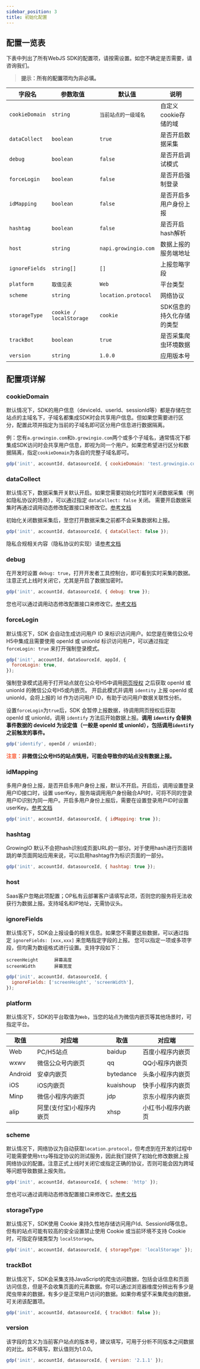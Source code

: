 ```yaml
---
sidebar_position: 3
title: 初始化配置
---
```


## 配置一览表

下表中列出了所有WebJS SDK的配置项，请按需设置。如您不确定是否需要，请咨询我们。

> <b>提示：所有的配置项均为非必填。</b>

| **字段名**      | **参数取值**             | **默认值**            | **说明**                 |
|----------------|-------------------------|----------------------|-------------------------|
| `cookieDomain` | `string`                | `当前站点的一级域名`    | 自定义cookie存储的域      |
| `dataCollect`  | `boolean`               | `true`               | 是否开启数据采集          |
| `debug`        | `boolean`               | `false`              | 是否开启调试模式          |
| `forceLogin`   | `boolean`               | `false`              | 是否开启强制登录          |
| `idMapping`    | `boolean`               | `false`              | 是否开启多用户身份上报    |
| `hashtag`      | `boolean`               | `false`              | 是否开启hash解析          |
| `host`         | `string`                | `napi.growingio.com` | 数据上报的服务端地址      |
| `ignoreFields` | `string[]`              | `[]`                 | 上报忽略字段              |
| `platform`     | `取值见表`               | `Web`                | 平台类型                  |
| `scheme`       | `string`                | `location.protocol`  | 网络协议                  |
| `storageType`  | `cookie / localStorage` | `cookie`             | SDK信息的持久化存储的类型 |
| `trackBot`     | `boolean`               | `true`               | 是否采集爬虫环境数据       |
| `version`      | `string`                | `1.0.0`              | 应用版本号                |

## 配置项详解

### cookieDomain

默认情况下，SDK的用户信息（deviceId、userId、sessionId等）都是存储在您站点的主域名下，子域名都集成SDK时会共享用户信息。但如果您需要进行区分，配置此项并指定为当前的子域名即可区分用户信息进行数据隔离。

例：您有`a.growingio.com`和`b.growingio.com`两个或多个子域名，通常情况下都集成SDK访问时会共享用户信息，即视为同一个用户。如果您希望进行区分和数据隔离，指定`cookieDomain`为各自的完整子域名即可。

```js
gdp('init', accountId, datasourceId, { cookieDomain: 'test.growingio.com' });
```

### dataCollect

默认情况下，数据采集开关默认开启。如果您需要初始化时暂时关闭数据采集（例如隐私协议的场景），可以通过指定 `dataCollect: false` 关闭。
需要开启数据采集时再通过调用动态修改配置接口来修改它。[参考文档](/docs/webjs/3.8/commonlyApi#2开启关闭数据采集datacollect)

初始化关闭数据采集后，至您打开数据采集之前都不会采集数据和上报。

```js
gdp('init', accountId, datasourceId, { dataCollect: false });
```

隐私合规相关内容（隐私协议的实现）请[参考文档](/docs/compliance/webCompliance#合规步骤)

### debug

在开发时设置 `debug: true`，打开开发者工具控制台，即可看到实时采集的数据。注意正式上线时关闭它，尤其是开启了数据加密时。

```js
gdp('init', accountId, datasourceId, { debug: true });
```

您也可以通过调用动态修改配置接口来修改它。[参考文档](/docs/webjs/3.8/commonlyApi#3开启关闭调试模式debug)

### forceLogin

默认情况下，SDK 会自动生成访问用户 ID 来标识访问用户。如您是在微信公众号H5中集成且需要使用 openId 或 unionId 标识访问用户，可以通过指定 `forceLogin: true` 来打开强制登录模式。

```js
gdp('init', accountId, dataSourceId, appId, {
  forceLogin: true,
});
```

强制登录模式适用于打开站点就在公众号H5中调用[网页授权](https://developers.weixin.qq.com/doc/offiaccount/OA_Web_Apps/Wechat_webpage_authorization.html) 之后获取 openId 或 unionId 的微信公众号H5或内嵌页。 开启此模式并调用 `identity` 上报 openId 或 unionId，会将上报的 Id 作为访问用户 ID，有助于访问用户数据关联性分析。

设置`forceLogin`为`true`后，SDK 会暂停上报数据，待调用网页授权后获取 openId 或 unionId，调用 `identify` 方法后开始数据上报。**调用 `identify` 会替换事件数据的 deviceId 为设定值（一般是 openId 或 unionId），包括调用`identify`之前触发的事件。**

```js
gdp('identify', openId / unionId);
```

**<font color="#FC5F3A">注意：</font>非微信公众号H5的站点慎用，可能会导致你的站点没有数据上报。**

### idMapping

多用户身份上报，是否开启多用户身份上报，默认不开启。开启后，调用设置登录用户ID接口时，设置 userKey，服务端调用用户身份融合API时，可将不同的登录用户ID识别为同一用户。开启多用户身份上报后，需要在设置登录用户ID时设置userKey。[参考文档](/docs/webjs/3.8/commonlyApi#2设置登录用户idsetuserid)

```js
gdp('init', accountId, datasourceId, { idMapping: true });
```

### hashtag

GrowingIO 默认不会把hash识别成页面URL的一部分。对于使用hash进行页面转跳的单页面网站应用来说，可以启用hashtag作为标识页面的一部分。

```js
gdp('init', accountId, datasourceId, { hashtag: true });
```

### host

Saas客户忽略此项配置；OP私有云部署客户请填写此项，否则您的服务将无法收获行为数据上报。支持域名和IP地址，无需协议头。

### ignoreFields

默认情况下，SDK会上报设备的相关信息。如果您不需要这些数据，可以通过指定 `ignoreFields: [xxx,xxx]` 来忽略指定字段的上报。
您可以指定一项或多项字段，但均需为数组格式进行设置。支持字段如下：

```text
screenHeight      屏幕高度
screenWidth       屏幕宽度
```

```js
gdp('init', accountId, datasourceId, {
  ignoreFields: ['screenHeight', 'screenWidth'],
});
```

### platform

默认情况下，SDK的平台取值为`Web`，当您的站点为微信内嵌页等其他场景时，可指定平台。

| **取值** | **对应端**               | **取值**  | **对应端**         |
|----------|------------------------|-----------|-----------------|
| Web      | PC/H5站点                | baidup    | 百度小程序内嵌页   |
| wxwv     | 微信公众号内嵌页         | qq        | QQ小程序内嵌页     |
| Android  | 安卓内嵌页               | bytedance | 头条小程序内嵌页   |
| iOS      | iOS内嵌页                | kuaishoup | 快手小程序内嵌页   |
| Minp     | 微信小程序内嵌页         | jdp       | 京东小程序内嵌页   |
| alip     | 阿里(支付宝)小程序内嵌页 | xhsp      | 小红书小程序内嵌页 |

### scheme

默认情况下，网络协议为自动获取`location.protocol`，但考虑到在开发的过程中可能需要使用`http`等指定协议的测试服务，因此我们提供了初始化修改数据上报网络协议的配置。注意正式上线时关闭它或指定正确的协议，否则可能会因为跨域等问题导致数据上报失败。

```js
gdp('init', accountId, datasourceId, { scheme: 'http' });
```

您也可以通过调用动态修改配置接口来修改它。[参考文档](/docs/webjs/3.8/commonlyApi#4修改请求协议scheme)

### storageType

默认情况下，SDK使用 Cookie 来持久性地存储访问用户Id、SessionId等信息。但有的站点可能有较高的安全设置禁止使用 Cookie 或当前环境不支持 Cookie 时，可指定存储类型为 `localStorage`。

```js
gdp('init', accountId, datasourceId, { storageType: 'localStorage' });
```

### trackBot

默认情况下，SDK会采集支持JavaScript的爬虫访问数据，包括会话信息和页面访问信息，但是不会收集页面的元素数据。你可以通过浏览器维度分辨出有多少是爬虫带来的数据，有多少是正常用户访问的数据。如果你希望不采集爬虫的数据，可关闭该配置项。

```js
gdp('init', accountId, datasourceId, { trackBot: false });
```

### version

该字段的含义为当前客户站点的版本号，建议填写，可用于分析不同版本之间数据的对比。如不填写，默认值则为1.0.0。

```js
gdp('init', accountId, datasourceId, { version: '2.1.1' });
```
